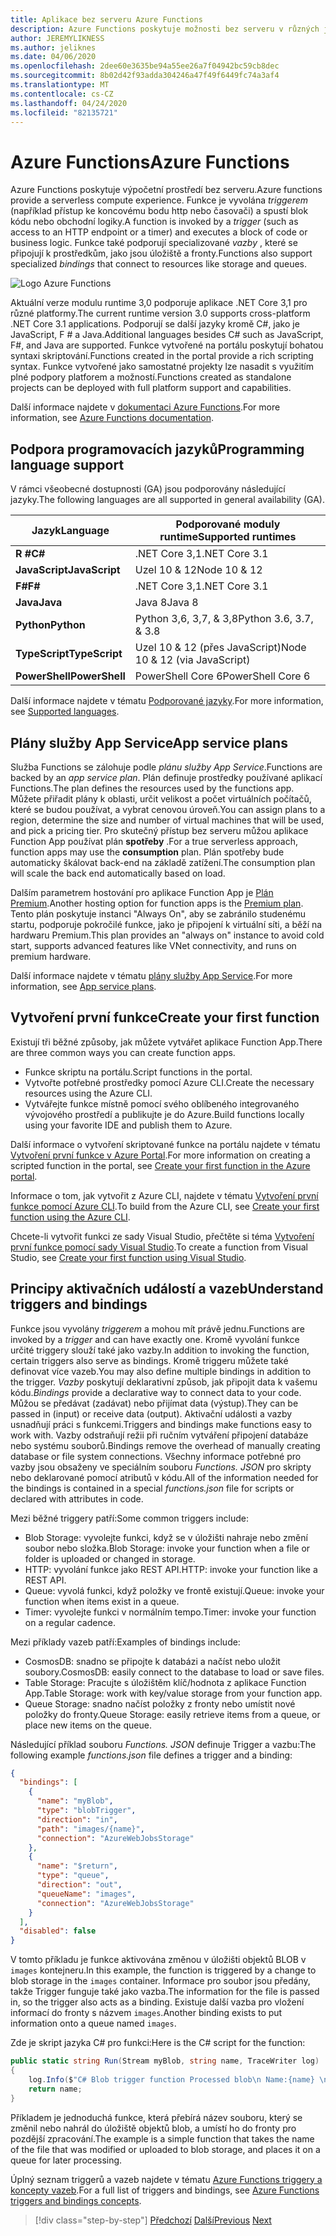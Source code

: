 ```yaml
---
title: Aplikace bez serveru Azure Functions
description: Azure Functions poskytuje možnosti bez serveru v různých jazycích (C#, JavaScript, Java) a platformy pro poskytování kódu okamžitého škálování založeného na událostech.
author: JEREMYLIKNESS
ms.author: jeliknes
ms.date: 04/06/2020
ms.openlocfilehash: 2dee60e3635be94a55ee26a7f04942bc59cb8dec
ms.sourcegitcommit: 8b02d42f93adda304246a47f49f6449fc74a3af4
ms.translationtype: MT
ms.contentlocale: cs-CZ
ms.lasthandoff: 04/24/2020
ms.locfileid: "82135721"
---
```

# <a name="azure-functions"></a><span data-ttu-id="801a8-103">Azure Functions</span><span class="sxs-lookup"><span data-stu-id="801a8-103">Azure Functions</span></span>

<span data-ttu-id="801a8-104">Azure Functions poskytuje výpočetní prostředí bez serveru.</span><span class="sxs-lookup"><span data-stu-id="801a8-104">Azure functions provide a serverless compute experience.</span></span> <span data-ttu-id="801a8-105">Funkce je vyvolána *triggerem* (například přístup ke koncovému bodu http nebo časovači) a spustí blok kódu nebo obchodní logiky.</span><span class="sxs-lookup"><span data-stu-id="801a8-105">A function is invoked by a *trigger* (such as access to an HTTP endpoint or a timer) and executes a block of code or business logic.</span></span> <span data-ttu-id="801a8-106">Funkce také podporují specializované *vazby* , které se připojují k prostředkům, jako jsou úložiště a fronty.</span><span class="sxs-lookup"><span data-stu-id="801a8-106">Functions also support specialized *bindings* that connect to resources like storage and queues.</span></span>

![Logo Azure Functions](./media/azure-functions-logo.png)

<span data-ttu-id="801a8-108">Aktuální verze modulu runtime 3,0 podporuje aplikace .NET Core 3,1 pro různé platformy.</span><span class="sxs-lookup"><span data-stu-id="801a8-108">The current runtime version 3.0 supports cross-platform .NET Core 3.1 applications.</span></span> <span data-ttu-id="801a8-109">Podporují se další jazyky kromě C#, jako je JavaScript, F # a Java.</span><span class="sxs-lookup"><span data-stu-id="801a8-109">Additional languages besides C# such as JavaScript, F#, and Java are supported.</span></span> <span data-ttu-id="801a8-110">Funkce vytvořené na portálu poskytují bohatou syntaxi skriptování.</span><span class="sxs-lookup"><span data-stu-id="801a8-110">Functions created in the portal provide a rich scripting syntax.</span></span> <span data-ttu-id="801a8-111">Funkce vytvořené jako samostatné projekty lze nasadit s využitím plné podpory platforem a možností.</span><span class="sxs-lookup"><span data-stu-id="801a8-111">Functions created as standalone projects can be deployed with full platform support and capabilities.</span></span>

<span data-ttu-id="801a8-112">Další informace najdete v [dokumentaci Azure Functions](https://docs.microsoft.com/azure/azure-functions).</span><span class="sxs-lookup"><span data-stu-id="801a8-112">For more information, see [Azure Functions documentation](https://docs.microsoft.com/azure/azure-functions).</span></span>

## <a name="programming-language-support"></a><span data-ttu-id="801a8-113">Podpora programovacích jazyků</span><span class="sxs-lookup"><span data-stu-id="801a8-113">Programming language support</span></span>

<span data-ttu-id="801a8-114">V rámci všeobecné dostupnosti (GA) jsou podporovány následující jazyky.</span><span class="sxs-lookup"><span data-stu-id="801a8-114">The following languages are all supported in general availability (GA).</span></span>

|<span data-ttu-id="801a8-115">Jazyk</span><span class="sxs-lookup"><span data-stu-id="801a8-115">Language</span></span>      |<span data-ttu-id="801a8-116">Podporované moduly runtime</span><span class="sxs-lookup"><span data-stu-id="801a8-116">Supported runtimes</span></span>|
|--------------|------------------|
|<span data-ttu-id="801a8-117">**R #**</span><span class="sxs-lookup"><span data-stu-id="801a8-117">**C#**</span></span>        |<span data-ttu-id="801a8-118">.NET Core 3,1</span><span class="sxs-lookup"><span data-stu-id="801a8-118">.NET Core 3.1</span></span>     |
|<span data-ttu-id="801a8-119">**JavaScript**</span><span class="sxs-lookup"><span data-stu-id="801a8-119">**JavaScript**</span></span>|<span data-ttu-id="801a8-120">Uzel 10 & 12</span><span class="sxs-lookup"><span data-stu-id="801a8-120">Node 10 & 12</span></span>      |
|<span data-ttu-id="801a8-121">**F#**</span><span class="sxs-lookup"><span data-stu-id="801a8-121">**F#**</span></span>        |<span data-ttu-id="801a8-122">.NET Core 3,1</span><span class="sxs-lookup"><span data-stu-id="801a8-122">.NET Core 3.1</span></span>     |
|<span data-ttu-id="801a8-123">**Java**</span><span class="sxs-lookup"><span data-stu-id="801a8-123">**Java**</span></span>      |<span data-ttu-id="801a8-124">Java 8</span><span class="sxs-lookup"><span data-stu-id="801a8-124">Java 8</span></span>            |
|<span data-ttu-id="801a8-125">**Python**</span><span class="sxs-lookup"><span data-stu-id="801a8-125">**Python**</span></span>    |<span data-ttu-id="801a8-126">Python 3,6, 3,7, & 3,8</span><span class="sxs-lookup"><span data-stu-id="801a8-126">Python 3.6, 3.7, & 3.8</span></span>|
|<span data-ttu-id="801a8-127">**TypeScript**</span><span class="sxs-lookup"><span data-stu-id="801a8-127">**TypeScript**</span></span>|<span data-ttu-id="801a8-128">Uzel 10 & 12 (přes JavaScript)</span><span class="sxs-lookup"><span data-stu-id="801a8-128">Node 10 & 12 (via JavaScript)</span></span>|
|<span data-ttu-id="801a8-129">**PowerShell**</span><span class="sxs-lookup"><span data-stu-id="801a8-129">**PowerShell**</span></span>|<span data-ttu-id="801a8-130">PowerShell Core 6</span><span class="sxs-lookup"><span data-stu-id="801a8-130">PowerShell Core 6</span></span>|

<span data-ttu-id="801a8-131">Další informace najdete v tématu [Podporované jazyky](https://docs.microsoft.com/azure/azure-functions/supported-languages).</span><span class="sxs-lookup"><span data-stu-id="801a8-131">For more information, see [Supported languages](https://docs.microsoft.com/azure/azure-functions/supported-languages).</span></span>

## <a name="app-service-plans"></a><span data-ttu-id="801a8-132">Plány služby App Service</span><span class="sxs-lookup"><span data-stu-id="801a8-132">App service plans</span></span>

<span data-ttu-id="801a8-133">Služba Functions se zálohuje podle *plánu služby App Service*.</span><span class="sxs-lookup"><span data-stu-id="801a8-133">Functions are backed by an *app service plan*.</span></span> <span data-ttu-id="801a8-134">Plán definuje prostředky používané aplikací Functions.</span><span class="sxs-lookup"><span data-stu-id="801a8-134">The plan defines the resources used by the functions app.</span></span> <span data-ttu-id="801a8-135">Můžete přiřadit plány k oblasti, určit velikost a počet virtuálních počítačů, které se budou používat, a vybrat cenovou úroveň.</span><span class="sxs-lookup"><span data-stu-id="801a8-135">You can assign plans to a region, determine the size and number of virtual machines that will be used, and pick a pricing tier.</span></span> <span data-ttu-id="801a8-136">Pro skutečný přístup bez serveru můžou aplikace Function App používat plán **spotřeby** .</span><span class="sxs-lookup"><span data-stu-id="801a8-136">For a true serverless approach, function apps may use the **consumption** plan.</span></span> <span data-ttu-id="801a8-137">Plán spotřeby bude automaticky škálovat back-end na základě zatížení.</span><span class="sxs-lookup"><span data-stu-id="801a8-137">The consumption plan will scale the back end automatically based on load.</span></span>

<span data-ttu-id="801a8-138">Dalším parametrem hostování pro aplikace Function App je [Plán Premium](https://docs.microsoft.com/azure/azure-functions/functions-premium-plan).</span><span class="sxs-lookup"><span data-stu-id="801a8-138">Another hosting option for function apps is the [Premium plan](https://docs.microsoft.com/azure/azure-functions/functions-premium-plan).</span></span> <span data-ttu-id="801a8-139">Tento plán poskytuje instanci "Always On", aby se zabránilo studenému startu, podporuje pokročilé funkce, jako je připojení k virtuální síti, a běží na hardwaru Premium.</span><span class="sxs-lookup"><span data-stu-id="801a8-139">This plan provides an "always on" instance to avoid cold start, supports advanced features like VNet connectivity, and runs on premium hardware.</span></span>

<span data-ttu-id="801a8-140">Další informace najdete v tématu [plány služby App Service](https://docs.microsoft.com/azure/app-service/azure-web-sites-web-hosting-plans-in-depth-overview).</span><span class="sxs-lookup"><span data-stu-id="801a8-140">For more information, see [App service plans](https://docs.microsoft.com/azure/app-service/azure-web-sites-web-hosting-plans-in-depth-overview).</span></span>

## <a name="create-your-first-function"></a><span data-ttu-id="801a8-141">Vytvoření první funkce</span><span class="sxs-lookup"><span data-stu-id="801a8-141">Create your first function</span></span>

<span data-ttu-id="801a8-142">Existují tři běžné způsoby, jak můžete vytvářet aplikace Function App.</span><span class="sxs-lookup"><span data-stu-id="801a8-142">There are three common ways you can create function apps.</span></span>

- <span data-ttu-id="801a8-143">Funkce skriptu na portálu.</span><span class="sxs-lookup"><span data-stu-id="801a8-143">Script functions in the portal.</span></span>
- <span data-ttu-id="801a8-144">Vytvořte potřebné prostředky pomocí Azure CLI.</span><span class="sxs-lookup"><span data-stu-id="801a8-144">Create the necessary resources using the Azure CLI.</span></span>
- <span data-ttu-id="801a8-145">Vytvářejte funkce místně pomocí svého oblíbeného integrovaného vývojového prostředí a publikujte je do Azure.</span><span class="sxs-lookup"><span data-stu-id="801a8-145">Build functions locally using your favorite IDE and publish them to Azure.</span></span>

<span data-ttu-id="801a8-146">Další informace o vytvoření skriptované funkce na portálu najdete v tématu [Vytvoření první funkce v Azure Portal](https://docs.microsoft.com/azure/azure-functions/functions-create-first-azure-function).</span><span class="sxs-lookup"><span data-stu-id="801a8-146">For more information on creating a scripted function in the portal, see [Create your first function in the Azure portal](https://docs.microsoft.com/azure/azure-functions/functions-create-first-azure-function).</span></span>

<span data-ttu-id="801a8-147">Informace o tom, jak vytvořit z Azure CLI, najdete v tématu [Vytvoření první funkce pomocí Azure CLI](https://docs.microsoft.com/azure/azure-functions/functions-create-first-azure-function-azure-cli).</span><span class="sxs-lookup"><span data-stu-id="801a8-147">To build from the Azure CLI, see [Create your first function using the Azure CLI](https://docs.microsoft.com/azure/azure-functions/functions-create-first-azure-function-azure-cli).</span></span>

<span data-ttu-id="801a8-148">Chcete-li vytvořit funkci ze sady Visual Studio, přečtěte si téma [Vytvoření první funkce pomocí sady Visual Studio](https://docs.microsoft.com/azure/azure-functions/functions-create-your-first-function-visual-studio).</span><span class="sxs-lookup"><span data-stu-id="801a8-148">To create a function from Visual Studio, see [Create your first function using Visual Studio](https://docs.microsoft.com/azure/azure-functions/functions-create-your-first-function-visual-studio).</span></span>

## <a name="understand-triggers-and-bindings"></a><span data-ttu-id="801a8-149">Principy aktivačních událostí a vazeb</span><span class="sxs-lookup"><span data-stu-id="801a8-149">Understand triggers and bindings</span></span>

<span data-ttu-id="801a8-150">Funkce jsou vyvolány *triggerem* a mohou mít právě jednu.</span><span class="sxs-lookup"><span data-stu-id="801a8-150">Functions are invoked by a *trigger* and can have exactly one.</span></span> <span data-ttu-id="801a8-151">Kromě vyvolání funkce určité triggery slouží také jako vazby.</span><span class="sxs-lookup"><span data-stu-id="801a8-151">In addition to invoking the function, certain triggers also serve as bindings.</span></span> <span data-ttu-id="801a8-152">Kromě triggeru můžete také definovat více vazeb.</span><span class="sxs-lookup"><span data-stu-id="801a8-152">You may also define multiple bindings in addition to the trigger.</span></span> <span data-ttu-id="801a8-153">*Vazby* poskytují deklarativní způsob, jak připojit data k vašemu kódu.</span><span class="sxs-lookup"><span data-stu-id="801a8-153">*Bindings* provide a declarative way to connect data to your code.</span></span> <span data-ttu-id="801a8-154">Můžou se předávat (zadávat) nebo přijímat data (výstup).</span><span class="sxs-lookup"><span data-stu-id="801a8-154">They can be passed in (input) or receive data (output).</span></span> <span data-ttu-id="801a8-155">Aktivační události a vazby usnadňují práci s funkcemi.</span><span class="sxs-lookup"><span data-stu-id="801a8-155">Triggers and bindings make functions easy to work with.</span></span> <span data-ttu-id="801a8-156">Vazby odstraňují režii při ručním vytváření připojení databáze nebo systému souborů.</span><span class="sxs-lookup"><span data-stu-id="801a8-156">Bindings remove the overhead of manually creating database or file system connections.</span></span> <span data-ttu-id="801a8-157">Všechny informace potřebné pro vazby jsou obsaženy ve speciálním souboru *Functions. JSON* pro skripty nebo deklarované pomocí atributů v kódu.</span><span class="sxs-lookup"><span data-stu-id="801a8-157">All of the information needed for the bindings is contained in a special *functions.json* file for scripts or declared with attributes in code.</span></span>

<span data-ttu-id="801a8-158">Mezi běžné triggery patří:</span><span class="sxs-lookup"><span data-stu-id="801a8-158">Some common triggers include:</span></span>

- <span data-ttu-id="801a8-159">Blob Storage: vyvolejte funkci, když se v úložišti nahraje nebo změní soubor nebo složka.</span><span class="sxs-lookup"><span data-stu-id="801a8-159">Blob Storage: invoke your function when a file or folder is uploaded or changed in storage.</span></span>
- <span data-ttu-id="801a8-160">HTTP: vyvolání funkce jako REST API.</span><span class="sxs-lookup"><span data-stu-id="801a8-160">HTTP: invoke your function like a REST API.</span></span>
- <span data-ttu-id="801a8-161">Queue: vyvolá funkci, když položky ve frontě existují.</span><span class="sxs-lookup"><span data-stu-id="801a8-161">Queue: invoke your function when items exist in a queue.</span></span>
- <span data-ttu-id="801a8-162">Timer: vyvolejte funkci v normálním tempo.</span><span class="sxs-lookup"><span data-stu-id="801a8-162">Timer: invoke your function on a regular cadence.</span></span>

<span data-ttu-id="801a8-163">Mezi příklady vazeb patří:</span><span class="sxs-lookup"><span data-stu-id="801a8-163">Examples of bindings include:</span></span>

- <span data-ttu-id="801a8-164">CosmosDB: snadno se připojte k databázi a načíst nebo uložit soubory.</span><span class="sxs-lookup"><span data-stu-id="801a8-164">CosmosDB: easily connect to the database to load or save files.</span></span>
- <span data-ttu-id="801a8-165">Table Storage: Pracujte s úložištěm klíč/hodnota z aplikace Function App.</span><span class="sxs-lookup"><span data-stu-id="801a8-165">Table Storage: work with key/value storage from your function app.</span></span>
- <span data-ttu-id="801a8-166">Queue Storage: snadno načíst položky z fronty nebo umístit nové položky do fronty.</span><span class="sxs-lookup"><span data-stu-id="801a8-166">Queue Storage: easily retrieve items from a queue, or place new items on the queue.</span></span>

<span data-ttu-id="801a8-167">Následující příklad souboru *Functions. JSON* definuje Trigger a vazbu:</span><span class="sxs-lookup"><span data-stu-id="801a8-167">The following example *functions.json* file defines a trigger and a binding:</span></span>

```json
{
  "bindings": [
    {
      "name": "myBlob",
      "type": "blobTrigger",
      "direction": "in",
      "path": "images/{name}",
      "connection": "AzureWebJobsStorage"
    },
    {
      "name": "$return",
      "type": "queue",
      "direction": "out",
      "queueName": "images",
      "connection": "AzureWebJobsStorage"
    }
  ],
  "disabled": false
}
```

<span data-ttu-id="801a8-168">V tomto příkladu je funkce aktivována změnou v úložišti objektů BLOB v `images` kontejneru.</span><span class="sxs-lookup"><span data-stu-id="801a8-168">In this example, the function is triggered by a change to blob storage in the `images` container.</span></span> <span data-ttu-id="801a8-169">Informace pro soubor jsou předány, takže Trigger funguje také jako vazba.</span><span class="sxs-lookup"><span data-stu-id="801a8-169">The information for the file is passed in, so the trigger also acts as a binding.</span></span> <span data-ttu-id="801a8-170">Existuje další vazba pro vložení informací do fronty s názvem `images`.</span><span class="sxs-lookup"><span data-stu-id="801a8-170">Another binding exists to put information onto a queue named `images`.</span></span>

<span data-ttu-id="801a8-171">Zde je skript jazyka C# pro funkci:</span><span class="sxs-lookup"><span data-stu-id="801a8-171">Here is the C# script for the function:</span></span>

```csharp
public static string Run(Stream myBlob, string name, TraceWriter log)
{
    log.Info($"C# Blob trigger function Processed blob\n Name:{name} \n Size: {myBlob.Length} Bytes");
    return name;
}
```

<span data-ttu-id="801a8-172">Příkladem je jednoduchá funkce, která přebírá název souboru, který se změnil nebo nahrál do úložiště objektů blob, a umístí ho do fronty pro pozdější zpracování.</span><span class="sxs-lookup"><span data-stu-id="801a8-172">The example is a simple function that takes the name of the file that was modified or uploaded to blob storage, and places it on a queue for later processing.</span></span>

<span data-ttu-id="801a8-173">Úplný seznam triggerů a vazeb najdete v tématu [Azure Functions triggery a koncepty vazeb](https://docs.microsoft.com/azure/azure-functions/functions-triggers-bindings).</span><span class="sxs-lookup"><span data-stu-id="801a8-173">For a full list of triggers and bindings, see [Azure Functions triggers and bindings concepts](https://docs.microsoft.com/azure/azure-functions/functions-triggers-bindings).</span></span>

>[!div class="step-by-step"]
><span data-ttu-id="801a8-174">[Předchozí](azure-serverless-platform.md)
>[Další](application-insights.md)</span><span class="sxs-lookup"><span data-stu-id="801a8-174">[Previous](azure-serverless-platform.md)
[Next](application-insights.md)</span></span>
